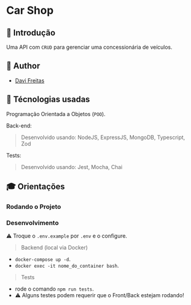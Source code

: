 # Car Shop

## 📝 Introdução

  Uma API com `CRUD` para gerenciar uma concessionária de veículos.
 
## 📌 Author
- <p><a href="https://www.linkedin.com/in/davifreitass/">Davi Freitas</a></p>

## :wrench: Técnologias usadas

Programação Orientada a Objetos (`POO`).

Back-end:
  > Desenvolvido usando: NodeJS, ExpressJS, MongoDB, Typescript, Zod
 
Tests:
  > Desenvolvido usando: Jest, Mocha, Chai

## 🎓 Orientações
### Rodando o Projeto

### Desenvolvimento
:warning: Troque o `.env.example` por `.env` e o configure.
 
> Backend (local via Docker)
  - `docker-compose up -d`.
  - `docker exec -it nome_do_container bash`.
 
> Tests 
  - rode o comando `npm run tests`.
  - :warning: Alguns testes podem requerir que o Front/Back estejam rodando!
